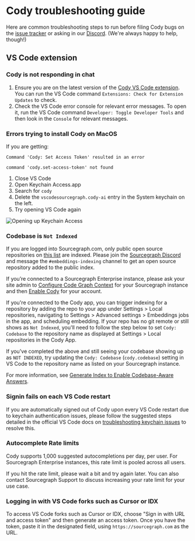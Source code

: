 # Cody troubleshooting guide

Here are common troubleshooting steps to run before filing Cody bugs on the [issue tracker](https://github.com/sourcegraph/cody/issues) or asking in our [Discord](https://discord.gg/s2qDtYGnAE). (We're always happy to help, though!)

## VS Code extension

### Cody is not responding in chat

1. Ensure you are on the latest version of the [Cody VS Code extension](https://marketplace.visualstudio.com/items?itemName=sourcegraph.cody-ai). You can run the VS Code command `Extensions: Check for Extension Updates` to check.
1. Check the VS Code error console for relevant error messages. To open it, run the VS Code command `Developer: Toggle Developer Tools` and then look in the `Console` for relevant messages.

### Errors trying to install Cody on MacOS

If you are getting:
```
Command 'Cody: Set Access Token' resulted in an error

command 'cody.set-access-token' not found
```
1. Close VS Code
2. Open Keychain Access.app
3. Search for `cody`
4. Delete the `vscodesourcegraph.cody-ai` entry in the System keychain on the left.
5. Try opening VS Code again

![Opening up Keychain Access](https://storage.googleapis.com/sourcegraph-assets/blog/cody-docs-troubleshooting-keychain-access.png)

### Codebase is `Not Indexed`

If you are logged into Sourcegraph.com, only public open source repositories on [this list](embedded-repos.md) are indexed. Please join the [Sourcegraph Discord](https://discord.gg/8wJF5EdAyA) and message the `#embeddings-indexing` channel to get an open source repository added to the public index.

If you’re connected to a Sourcegraph Enterprise instance, please ask your site admin to [Configure Code Graph Context](explanations/code_graph_context.md) for your Sourcegraph instance and then [Enable Cody](overview/enable-cody-enterprise.md) for your account.

If you're connected to the Cody app, you can trigger indexing for a repository by adding the repo to your app under Settings > Local repositories, navigating to Settings > Advanced settings > Embeddings jobs in the app, and scheduling embedding. If your repo has no git remote or still shows as `Not Indexed`, you'll need to follow the step below to set `Cody: Codebase` to the repository name as displayed at Settings > Local repositories in the Cody App.

If you've completed the above and still seeing your codebase showing up as `NOT INDEXED`, try updating the `Cody: Codebase` (`cody.codebase`) setting in VS Code to the repository name as listed on your Sourcegraph instance.

For more information, see [Generate Index to Enable Codebase-Aware Answers](explanations/indexing.md).

### Signin fails on each VS Code restart

If you are automatically signed out of Cody upon every VS Code restart due to keychain authentication issues, please follow the suggested steps detailed in the official VS Code docs on [troubleshooting keychain issues](https://code.visualstudio.com/docs/editor/settings-sync#_troubleshooting-keychain-issues) to resolve this.

### Autocomplete Rate limits

Cody supports 1,000 suggested autocompletions per day, per user. For Sourcegraph Enterprise instances, this rate limit is pooled across all users.

If you hit the rate limit, please wait a bit and try again later. You can also contact Sourcegraph Support to discuss increasing your rate limit for your use case.

### Logging in with VS Code forks such as Cursor or IDX

To access VS Code forks such as Cursor or IDX, choose "Sign in with URL and access token" and then generate an access token. Once you have the token, paste it in the designated field, using `https://sourcegraph.com` as the URL.
